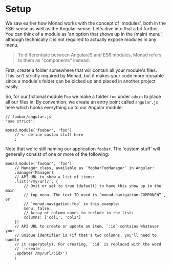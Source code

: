 # Setup
We saw earlier how Monad works with the concept of 'modules', both in the
ES6-sense as well as the Angular-sense. Let's dive into that a bit further.
You can think of a module as 'an option that shows up in the (main) menu',
although technically it is not required to actually expose modules in any menu.

> To differentiate between AngularJS and ES6 modules, Monad refers to them as
> "components" instead.

First, create a folder somewhere that will contain all your module's files. This
isn't strictly required by Monad, but it makes your code more reusable since a
module's folder can be picked up and placed in another project easily.

So, for our fictional module `Foo` we make a folder `foo` under `admin`
to place all our files in. By convention, we create an entry point called
`angular.js` here which hooks everything up to our Angular module:

    // foobar/angular.js
    "use strict";

    monad.module('foobar', 'foo')
        // <- define custom stuff here
        ;

Note that we're still naming our application `foobar`. The 'custom stuff' will
generally consist of one or more of the following:

    monad.module('foobar', 'foo')
        // Manager class, available as `foobarFooManager` in Angular:
        .manager(Manager)
        // API URL to show a list of items:
        .list('/my/url/', {
            // Omit or set to true (default) to have this show up in the main
            // top menu. The text ID used is `monad.navigation.COMPONENT`, or
            // `monad.navigation.foo` in this example:
            menu: false,
            // Array of column names to include in the list:
            columns: ['col1', 'col2']
        })
        // API URL to create or update an item. `:id` contains whatever your
        // unique identifier is (if that's two columns, you'll need to handle
        // it seperately). For creating, `:id` is replaced with the word
        // `:create`.
        .update('/my/url/:id/')
        ;

